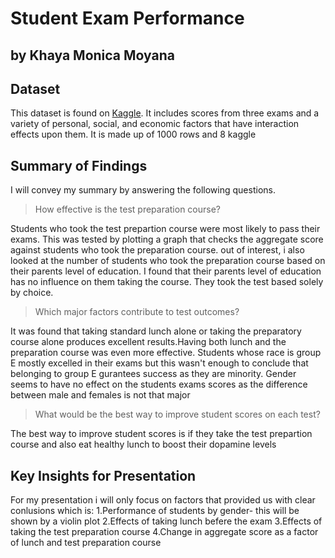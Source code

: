 # Student Exam Performance
## by Khaya Monica Moyana


## Dataset

This dataset is found on [Kaggle](https://www.kaggle.com/datasets/spscientist/students-performance-in-exams). It includes scores from three exams and a variety of personal, social, and economic factors that have interaction effects upon them. It is made up of 1000 rows and 8 kaggle

## Summary of Findings

I will convey my summary by answering the following questions.
>How effective is the test preparation course?

Students who took the test prepartion course were most likely to pass their exams. This was tested by plotting a graph that checks the aggregate score against students who took the preparation course. out of interest, i also looked at the number of students who took the preparation course based on their parents level of education. I found that their parents level of education has no influence on them taking the course. They took the test based solely by choice.

>Which major factors contribute to test outcomes?

It was found that taking standard lunch alone or taking the preparatory course alone produces excellent results.Having both lunch and the preparation course was even more effective. Students whose race is group E mostly excelled in their exams but this wasn't enough to conclude that belonging to group E gurantees success as they are minority. Gender seems to have no effect on the students exams scores as the difference between male and females is not that major

>What would be the best way to improve student scores on each test?

The best way to improve student scores is if they take the test prepartion course and also eat healthy lunch to boost their dopamine levels


## Key Insights for Presentation

For my presentation i will only focus on factors that provided us with clear conlusions which is:
1.Performance of students by gender- this will be shown by a violin plot
2.Effects of taking lunch befere the exam
3.Effects of taking the test preparation course
4.Change in aggregate score as a factor of lunch and test preparation course
